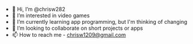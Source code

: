 - 👋 Hi, I’m @chrisw282
- 👀 I’m interested in video games 
- 🌱 I’m currently learning app programming, but I'm thinking of changing
- 💞️ I’m looking to collaborate on short projects or apps
- 📫 How to reach me - chrisw1209@gmail.com

<!---
chrisw282/chrisw282 is a ✨ special ✨ repository because its `README.md` (this file) appears on your GitHub profile.
You can click the Preview link to take a look at your changes.
--->
